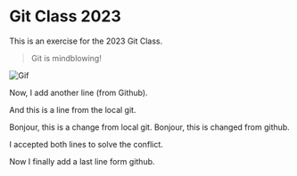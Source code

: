 # Git Class 2023

This is an exercise for the 2023 Git Class.

> Git is mindblowing!

![Gif](https://media3.giphy.com/media/26ufdipQqU2lhNA4g/giphy.gif?cid=ecf05e47q157bba0zsj1wu74rx37qx0wdqjuxh0qiib1o9ex&rid=giphy.gif&ct=g)

Now, I add another line (from Github).


And this is a line from the local git.


Bonjour, this is a change from local git.
Bonjour, this is changed from github.

I accepted both lines to solve the conflict.

Now I finally add a last line form github.
